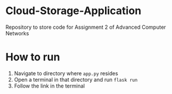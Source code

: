 # Cloud-Storage-Application
Repository to store code for Assignment 2 of Advanced Computer Networks

# How to run
1. Navigate to directory where `app.py` resides
2. Open a terminal in that directory and run `flask run`
3. Follow the link in the terminal
